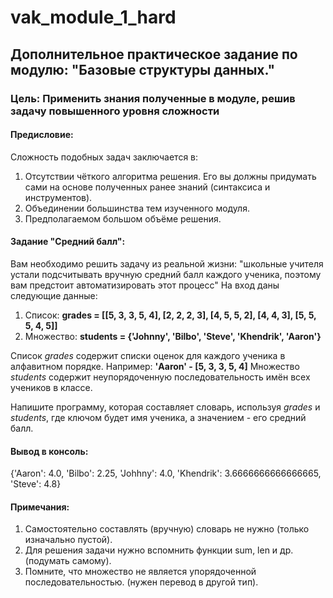 # vak_module_1_hard
## Дополнительное практическое задание по модулю: "Базовые структуры данных."
### Цель: Применить знания полученные в модуле, решив задачу повышенного уровня сложности
#### Предисловие:
Сложность подобных задач заключается в:
1. Отсутствии чёткого алгоритма решения. Его вы должны придумать сами на основе полученных ранее знаний (синтаксиса и инструментов).
2. Объединении большинства тем изученного модуля.
3. Предполагаемом большом объёме решения.

#### Задание "Средний балл":
Вам необходимо решить задачу из реальной жизни: "школьные учителя устали подсчитывать вручную средний балл каждого ученика, поэтому вам предстоит автоматизировать этот процесс"
На вход даны следующие данные:
1. Список: **grades = [[5, 3, 3, 5, 4], [2, 2, 2, 3], [4, 5, 5, 2], [4, 4, 3], [5, 5, 5, 4, 5]]**
2. Множество: **students = {'Johnny', 'Bilbo', 'Steve', 'Khendrik', 'Aaron'}**

Список *grades* содержит списки оценок для каждого ученика в алфавитном порядке.
Например: **'Aaron' - [5, 3, 3, 5, 4]**
Множество *students* содержит неупорядоченную последовательность имён всех учеников в классе.

Напишите программу, которая составляет словарь, используя *grades* и *students*, где ключом будет имя ученика, а значением - его средний балл.
#### Вывод в консоль:
{'Aaron': 4.0, 'Bilbo': 2.25, 'Johhny': 4.0, 'Khendrik': 3.6666666666666665, 'Steve': 4.8}

#### Примечания:
1. Самостоятельно составлять (вручную) словарь не нужно (только изначально пустой).
2. Для решения задачи нужно вспомнить функции sum, len и др. (подумать самому).
3. Помните, что множество не является упорядоченной последовательностью. (нужен перевод в другой тип).
